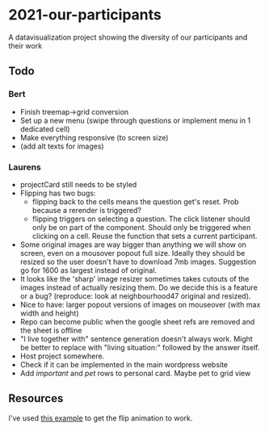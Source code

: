 # 2021-our-participants
A datavisualization project showing the diversity of our participants and their work

## Todo

### Bert
- Finish treemap->grid conversion
- Set up a new menu (swipe through questions or implement menu in 1 dedicated cell)
- Make everything responsive (to screen size)
- (add alt texts for images)

### Laurens
- projectCard still needs to be styled
- Flipping has two bugs: 
    - flipping back to the cells means the question get's reset. Prob because a rerender is triggered?
    - flipping triggers on selecting a question. The click listener should only be on part of the component. Should only be triggered when clicking on a cell. Reuse the function that sets a current participant.
- Some original images are way bigger than anything we will show on screen, even on a mousover popout full size. Ideally they should be resized so the user doesn't have to download 7mb images.  Suggestion go for 1600 as largest instead of original.
- It looks like the 'sharp' image resizer sometimes takes cutouts of the images instead of actually resizing them. Do we decide this is a feature or a bug? (reproduce: look at neighbourhood47 original and resized).
- Nice to have: larger popout versions of images on mouseover (with max width and height)
- Repo can become public when the google sheet refs are removed and the sheet is offline
- "I live together with" sentence generation doesn't always work. Might be better to replace with "living situation:" followed by the answer itself.
- Host project somewhere. 
- Check if it can be implemented in the main wordpress website
- Add _important_ and _pet_ rows to personal card. Maybe pet to grid view

## Resources
I've used [this example](https://svelte.dev/repl/9c5a422b0dfd4c43a7cd7fd807cdbb1c?version=3.24.0) to get the flip animation to work.
